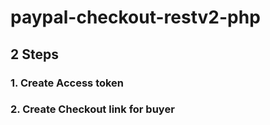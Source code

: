 # paypal-checkout-restv2-php

## 2 Steps

### 1. Create Access token
### 2. Create Checkout link for buyer
